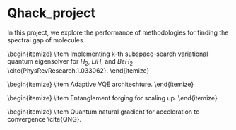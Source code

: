 # Qhack_project
In this project, we explore the performance of methodologies for finding the spectral gap of molecules.

\begin{itemize}
    \item Implementing k-th subspace-search variational quantum eigensolver for $H_2$, $LiH$, and $BeH_2$  \cite{PhysRevResearch.1.033062}.
\end{itemize}

\begin{itemize}
    \item Adaptive VQE architechture.
\end{itemize}


\begin{itemize}
    \item Entanglement forging for scaling up.
\end{itemize}

\begin{itemize}
    \item Quantum natural gradient for acceleration to convergence \cite{QNG}.

